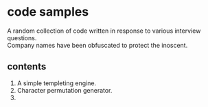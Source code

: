 code samples
============
A random collection of code written in response to various interview questions.  
Company names have been obfuscated to protect the inoscent.

contents
------------
1.  A simple templeting engine.
2.  Character permutation generator.
3. 